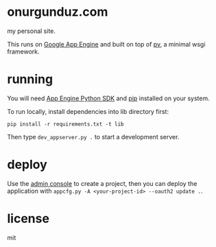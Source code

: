 # onurgunduz.com

my personal site.

This runs on [Google App Engine](https://appengine.google.com) and built on top of [pv](https://github.com/tetsuo/pv), a minimal wsgi framework.

# running

You will need [App Engine Python SDK](https://developers.google.com/appengine/downloads) and [pip](http://www.pip-installer.org/en/latest/installing.html) installed on your system.

To run locally, install dependencies into lib directory first:

```
pip install -r requirements.txt -t lib
```

Then type `dev_appserver.py .` to start a development server.

# deploy

Use the [admin console](https://appengine.google.com) to create a project, then you can deploy the application with `appcfg.py -A <your-project-id> --oauth2 update .`.

# license

mit